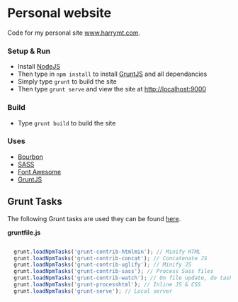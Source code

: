 # Personal website
Code for my personal site www.harrymt.com.

### Setup & Run

- Install [NodeJS](https://nodejs.org)
- Then type in `npm install` to install [GruntJS](https://github.com/gruntjs/grunt) and all dependancies
- Simply type `grunt` to build the site
- Then type `grunt serve` and view the site at [http://localhost:9000](http://localhost:9000)

### Build

- Type `grunt build` to build the site

### Uses

- [Bourbon](http://bourbon.io/)
- [SASS](http://sass-lang.com/)
- [Font Awesome](https://fortawesome.github.io/Font-Awesome/)
- [GruntJS](http://gruntjs.com/)

## Grunt Tasks

The following Grunt tasks are used they can be found [here](Gruntfile.js).

**gruntfile.js**
```javascript

  grunt.loadNpmTasks('grunt-contrib-htmlmin'); // Minify HTML
  grunt.loadNpmTasks('grunt-contrib-concat'); // Concatenate JS
  grunt.loadNpmTasks('grunt-contrib-uglify'); // Minify JS
  grunt.loadNpmTasks('grunt-contrib-sass'); // Process Sass files
  grunt.loadNpmTasks('grunt-contrib-watch'); // On file update, do task
  grunt.loadNpmTasks('grunt-processhtml'); // Inline JS & CSS
  grunt.loadNpmTasks('grunt-serve'); // Local server

```
